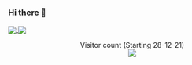 ### Hi there 👋

<!--
**austrisu/austrisu** is a ✨ _special_ ✨ repository because its `README.md` (this file) appears on your GitHub profile.

Here are some ideas to get you started:

- 🔭 I’m currently working on ...
- 🌱 I’m currently learning ...
- 👯 I’m looking to collaborate on ...
- 🤔 I’m looking for help with ...
- 💬 Ask me about ...
- 📫 How to reach me: ...
- 😄 Pronouns: ...
- ⚡ Fun fact: ...
-->

<a href="https://github.com/austrisu">
  <img align="center" src="https://github-readme-stats.vercel.app/api/top-langs/?username=austrisu&count_private=true&show_icons=true&theme=chartreuse-dark" />
</a>
<a href="https://github.com/austrisu">
  <img align="center" src="https://github-readme-stats.vercel.app/api?username=austrisu&count_private=true&show_icons=true&theme=chartreuse-dark" />
</a>

<p align="center"> 
  Visitor count (Starting 28-12-21)<br>
  <img src="https://profile-counter.glitch.me/austrisu/count.svg" />
</p>

